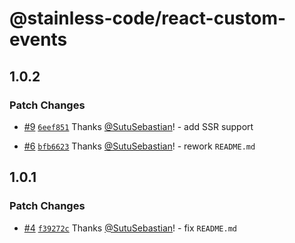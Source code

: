 # @stainless-code/react-custom-events

## 1.0.2

### Patch Changes

- [#9](https://github.com/stainless-code/react-custom-events/pull/9) [`6eef851`](https://github.com/stainless-code/react-custom-events/commit/6eef8518505505b1ae464bcd9b195d4cb920fed3) Thanks [@SutuSebastian](https://github.com/SutuSebastian)! - add SSR support

- [#6](https://github.com/stainless-code/react-custom-events/pull/6) [`bfb6623`](https://github.com/stainless-code/react-custom-events/commit/bfb6623752f40789c26f819e70e5459eab4d74a3) Thanks [@SutuSebastian](https://github.com/SutuSebastian)! - rework `README.md`

## 1.0.1

### Patch Changes

- [#4](https://github.com/stainless-code/react-custom-events/pull/4) [`f39272c`](https://github.com/stainless-code/react-custom-events/commit/f39272c6b93986f006cb6348b04563d0937d107a) Thanks [@SutuSebastian](https://github.com/SutuSebastian)! - fix `README.md`

